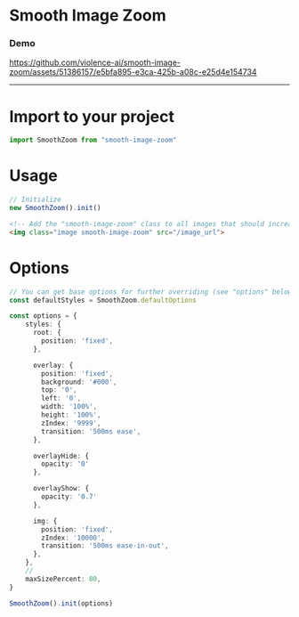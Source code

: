 # Smooth Image Zoom

### Demo

https://github.com/violence-ai/smooth-image-zoom/assets/51386157/e5bfa895-e3ca-425b-a08c-e25d4e154734

<hr>

# Import to your project

```typescript
import SmoothZoom from "smooth-image-zoom"
```

# Usage

```typescript
// Initialize
new SmoothZoom().init()
```

```html
<!-- Add the "smooth-image-zoom" class to all images that should increase when clicked -->
<img class="image smooth-image-zoom" src="/image_url">
```

# Options

```typescript
// You can get base options for further overriding (see "options" below)
const defaultStyles = SmoothZoom.defaultOptions

const options = {
    styles: {
      root: {
        position: 'fixed',
      },

      overlay: {
        position: 'fixed',
        background: '#000',
        top: '0',
        left: '0',
        width: '100%',
        height: '100%',
        zIndex: '9999',
        transition: '500ms ease',
      },

      overlayHide: {
        opacity: '0'
      },

      overlayShow: {
        opacity: '0.7'
      },

      img: {
        position: 'fixed',
        zIndex: '10000',
        transition: '500ms ease-in-out',
      },
    },
    // 
    maxSizePercent: 80,
}

SmoothZoom().init(options)
```
